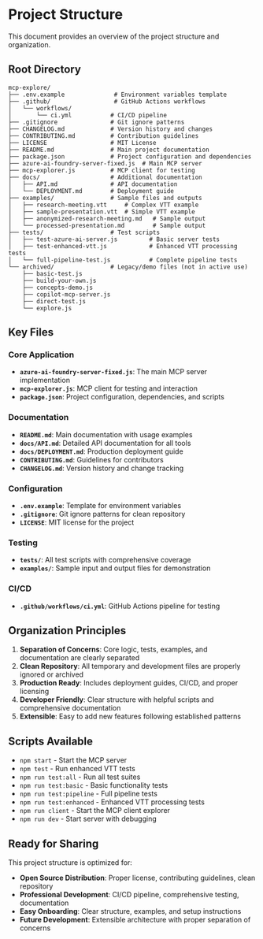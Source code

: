 # Project Structure

This document provides an overview of the project structure and organization.

## Root Directory

```
mcp-explore/
├── .env.example              # Environment variables template
├── .github/                  # GitHub Actions workflows
│   └── workflows/
│       └── ci.yml           # CI/CD pipeline
├── .gitignore               # Git ignore patterns
├── CHANGELOG.md             # Version history and changes
├── CONTRIBUTING.md          # Contribution guidelines
├── LICENSE                  # MIT License
├── README.md                # Main project documentation
├── package.json             # Project configuration and dependencies
├── azure-ai-foundry-server-fixed.js  # Main MCP server
├── mcp-explorer.js          # MCP client for testing
├── docs/                    # Additional documentation
│   ├── API.md               # API documentation
│   └── DEPLOYMENT.md        # Deployment guide
├── examples/                # Sample files and outputs
│   ├── research-meeting.vtt     # Complex VTT example
│   ├── sample-presentation.vtt  # Simple VTT example
│   ├── anonymized-research-meeting.md   # Sample output
│   └── processed-presentation.md        # Sample output
├── tests/                   # Test scripts
│   ├── test-azure-ai-server.js         # Basic server tests
│   ├── test-enhanced-vtt.js            # Enhanced VTT processing tests
│   └── full-pipeline-test.js           # Complete pipeline tests
└── archived/                # Legacy/demo files (not in active use)
    ├── basic-test.js
    ├── build-your-own.js
    ├── concepts-demo.js
    ├── copilot-mcp-server.js
    ├── direct-test.js
    └── explore.js
```

## Key Files

### Core Application
- **`azure-ai-foundry-server-fixed.js`**: The main MCP server implementation
- **`mcp-explorer.js`**: MCP client for testing and interaction
- **`package.json`**: Project configuration, dependencies, and scripts

### Documentation
- **`README.md`**: Main documentation with usage examples
- **`docs/API.md`**: Detailed API documentation for all tools
- **`docs/DEPLOYMENT.md`**: Production deployment guide
- **`CONTRIBUTING.md`**: Guidelines for contributors
- **`CHANGELOG.md`**: Version history and change tracking

### Configuration
- **`.env.example`**: Template for environment variables
- **`.gitignore`**: Git ignore patterns for clean repository
- **`LICENSE`**: MIT license for the project

### Testing
- **`tests/`**: All test scripts with comprehensive coverage
- **`examples/`**: Sample input and output files for demonstration

### CI/CD
- **`.github/workflows/ci.yml`**: GitHub Actions pipeline for testing

## Organization Principles

1. **Separation of Concerns**: Core logic, tests, examples, and documentation are clearly separated
2. **Clean Repository**: All temporary and development files are properly ignored or archived
3. **Production Ready**: Includes deployment guides, CI/CD, and proper licensing
4. **Developer Friendly**: Clear structure with helpful scripts and comprehensive documentation
5. **Extensible**: Easy to add new features following established patterns

## Scripts Available

- `npm start` - Start the MCP server
- `npm test` - Run enhanced VTT tests
- `npm run test:all` - Run all test suites
- `npm run test:basic` - Basic functionality tests
- `npm run test:pipeline` - Full pipeline tests
- `npm run test:enhanced` - Enhanced VTT processing tests
- `npm run client` - Start the MCP client explorer
- `npm run dev` - Start server with debugging

## Ready for Sharing

This project structure is optimized for:
- **Open Source Distribution**: Proper license, contributing guidelines, clean repository
- **Professional Development**: CI/CD pipeline, comprehensive testing, documentation
- **Easy Onboarding**: Clear structure, examples, and setup instructions
- **Future Development**: Extensible architecture with proper separation of concerns
